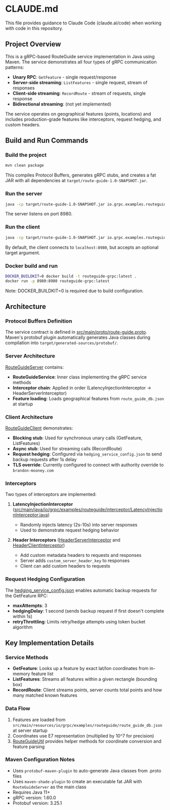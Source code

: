 # CLAUDE.md

This file provides guidance to Claude Code (claude.ai/code) when working with code in this repository.

## Project Overview

This is a gRPC-based RouteGuide service implementation in Java using Maven. The service demonstrates all four types of gRPC communication patterns:
- **Unary RPC**: `GetFeature` - single request/response
- **Server-side streaming**: `ListFeatures` - single request, stream of responses
- **Client-side streaming**: `RecordRoute` - stream of requests, single response
- **Bidirectional streaming**: (not yet implemented)

The service operates on geographical features (points, locations) and includes production-grade features like interceptors, request hedging, and custom headers.

## Build and Run Commands

### Build the project
```bash
mvn clean package
```

This compiles Protocol Buffers, generates gRPC stubs, and creates a fat JAR with all dependencies at `target/route-guide-1.0-SNAPSHOT.jar`.

### Run the server
```bash
java -cp target/route-guide-1.0-SNAPSHOT.jar io.grpc.examples.routeguide.RouteGuideServer
```

The server listens on port 8980.

### Run the client
```bash
java -cp target/route-guide-1.0-SNAPSHOT.jar io.grpc.examples.routeguide.RouteGuideClient
```

By default, the client connects to `localhost:8980`, but accepts an optional target argument.

### Docker build and run
```bash
DOCKER_BUILDKIT=0 docker build -t routeguide-grpc:latest .
docker run -p 8980:8980 routeguide-grpc:latest
```

Note: DOCKER_BUILDKIT=0 is required due to build configuration.

## Architecture

### Protocol Buffers Definition
The service contract is defined in [src/main/proto/route-guide.proto](src/main/proto/route-guide.proto). Maven's protobuf plugin automatically generates Java classes during compilation into `target/generated-sources/protobuf/`.

### Server Architecture
[RouteGuideServer](src/main/java/io/grpc/examples/routeguide/RouteGuideServer.java) contains:
- **RouteGuideService**: Inner class implementing the gRPC service methods
- **Interceptor chain**: Applied in order (LatencyInjectionInterceptor → HeaderServerInterceptor)
- **Feature loading**: Loads geographical features from `route_guide_db.json` at startup

### Client Architecture
[RouteGuideClient](src/main/java/io/grpc/examples/routeguide/RouteGuideClient.java) demonstrates:
- **Blocking stub**: Used for synchronous unary calls (GetFeature, ListFeatures)
- **Async stub**: Used for streaming calls (RecordRoute)
- **Request hedging**: Configured via `hedging_service_config.json` to send backup requests after 1s delay
- **TLS override**: Currently configured to connect with authority override to `brandon-mooney.com`

### Interceptors
Two types of interceptors are implemented:

1. **LatencyInjectionInterceptor** ([src/main/java/io/grpc/examples/routeguide/interceptor/LatencyInjectionInterceptor.java](src/main/java/io/grpc/examples/routeguide/interceptor/LatencyInjectionInterceptor.java))
   - Randomly injects latency (2s-10s) into server responses
   - Used to demonstrate request hedging behavior

2. **Header Interceptors** ([HeaderServerInterceptor](src/main/java/io/grpc/examples/routeguide/header/HeaderServerInterceptor.java) and [HeaderClientInterceptor](src/main/java/io/grpc/examples/routeguide/header/HeaderClientInterceptor.java))
   - Add custom metadata headers to requests and responses
   - Server adds `custom_server_header_key` to responses
   - Client can add custom headers to requests

### Request Hedging Configuration
The [hedging_service_config.json](src/main/java/io/grpc/examples/routeguide/util/hedging_service_config.json) enables automatic backup requests for the GetFeature RPC:
- **maxAttempts**: 3
- **hedgingDelay**: 1 second (sends backup request if first doesn't complete within 1s)
- **retryThrottling**: Limits retry/hedge attempts using token bucket algorithm

## Key Implementation Details

### Service Methods
- **GetFeature**: Looks up a feature by exact lat/lon coordinates from in-memory feature list
- **ListFeatures**: Streams all features within a given rectangle (bounding box)
- **RecordRoute**: Client streams points, server counts total points and how many matched known features

### Data Flow
1. Features are loaded from `src/main/resources/io/grpc/examples/routeguide/route_guide_db.json` at server startup
2. Coordinates use E7 representation (multiplied by 10^7 for precision)
3. [RouteGuideUtil](src/main/java/io/grpc/examples/routeguide/RouteGuideUtil.java) provides helper methods for coordinate conversion and feature parsing

### Maven Configuration Notes
- Uses `protobuf-maven-plugin` to auto-generate Java classes from .proto files
- Uses `maven-shade-plugin` to create an executable fat JAR with `RouteGuideServer` as the main class
- Requires Java 11+
- gRPC version: 1.60.0
- Protobuf version: 3.25.1
